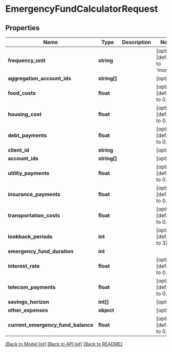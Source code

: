 # EmergencyFundCalculatorRequest

## Properties
Name | Type | Description | Notes
------------ | ------------- | ------------- | -------------
**frequency_unit** | **string** |  | [optional] [default to 'month']
**aggregation_account_ids** | **string[]** |  | [optional] 
**food_costs** | **float** |  | [optional] [default to 0.0]
**housing_cost** | **float** |  | [optional] [default to 0.0]
**debt_payments** | **float** |  | [optional] [default to 0.0]
**client_id** | **string** |  | [optional] 
**account_ids** | **string[]** |  | [optional] 
**utility_payments** | **float** |  | [optional] [default to 0.0]
**insurance_payments** | **float** |  | [optional] [default to 0.0]
**transportation_costs** | **float** |  | [optional] [default to 0.0]
**lookback_periods** | **int** |  | [optional] [default to 3]
**emergency_fund_duration** | **int** |  | 
**interest_rate** | **float** |  | [optional] [default to 0.0]
**telecom_payments** | **float** |  | [optional] [default to 0.0]
**savings_horizon** | **int[]** |  | [optional] 
**other_expenses** | **object** |  | [optional] 
**current_emergency_fund_balance** | **float** |  | [optional] [default to 0.0]

[[Back to Model list]](../README.md#documentation-for-models) [[Back to API list]](../README.md#documentation-for-api-endpoints) [[Back to README]](../README.md)



